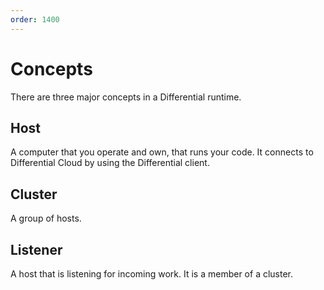 ```yaml
---
order: 1400
---
```


# Concepts

There are three major concepts in a Differential runtime.

## Host
A computer that you operate and own, that runs your code. It connects to Differential Cloud by using the Differential client.

## Cluster
A group of hosts.

## Listener
A host that is listening for incoming work. It is a member of a cluster.